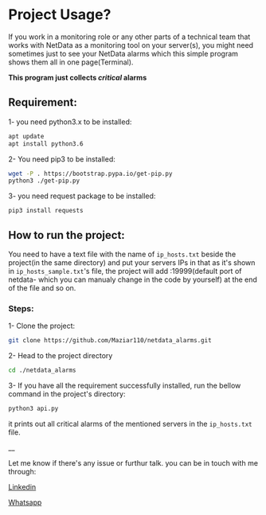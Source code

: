 # Project Usage?

If you work in a monitoring role or any other parts of a technical team that works with NetData as a monitoring tool on your server(s), you might need sometimes just to see your NetData alarms which this simple program shows them all in one page(Terminal).

**This program just collects _critical_ alarms**
## Requirement:

1- you need python3.x to be installed:
``` bash
apt update
apt install python3.6
```
2- You need pip3 to be installed:
``` bash
wget -P . https://bootstrap.pypa.io/get-pip.py
python3 ./get-pip.py
```
3- you need request package to be installed: 
```
pip3 install requests
```
## How to run the project:
You need to have a text file with the name of ` ip_hosts.txt ` beside the project(in the same directory) and put your servers IPs in that as it's shown in `ip_hosts_sample.txt`'s file, the project will add :19999(default port of netdata- which you can manualy change in the code by yourself) at the end of the file and so on.
### Steps:
1- Clone the project:
``` bash
git clone https://github.com/Maziar110/netdata_alarms.git
```
2- Head to the project directory
``` bash
cd ./netdata_alarms
```
3- If you have all the requirement successfully installed, run the bellow command in the project's directory:
``` bash
python3 api.py
```
it prints out all critical alarms of the mentioned servers in the `ip_hosts.txt` file.

__

Let me know if there's any issue or furthur talk.
you can be in touch with me through:

[Linkedin](https://www.linkedin.com/in/maziar-shahsavanpour-a4210088/)

[Whatsapp](https://api.whatsapp.com/send?phone=+989156262067)